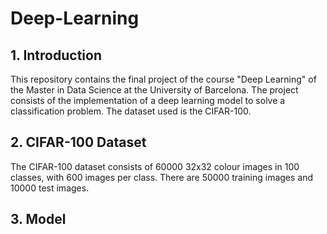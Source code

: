 # Deep-Learning

## 1. Introduction
This repository contains the final project of the course "Deep Learning" of the Master in Data Science at the University of Barcelona. The project consists of the implementation of a deep learning model to solve a classification problem. The dataset used is the CIFAR-100.

## 2. CIFAR-100 Dataset
The CIFAR-100 dataset consists of 60000 32x32 colour images in 100 classes, with 600 images per class. There are 50000 training images and 10000 test images.

## 3. Model
